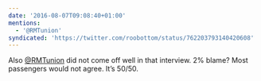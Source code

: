 ```yaml
---
date: '2016-08-07T09:08:40+01:00'
mentions:
  - '@RMTunion'
syndicated: 'https://twitter.com/roobottom/status/762203793140420608'
---
```

Also [@RMTunion](https://twitter.com/@RMTunion) did not come off well in that interview. 2% blame? Most passengers would not agree. It’s 50/50.
